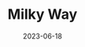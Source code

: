 ---
title: "Milky Way"
type: galaxy
date: 2023-06-18
hashtag: "milky-way"
near:
  - Andromeda Galaxy
subdivision-of:
  - Local Group
tags:
  - Galaxy
---